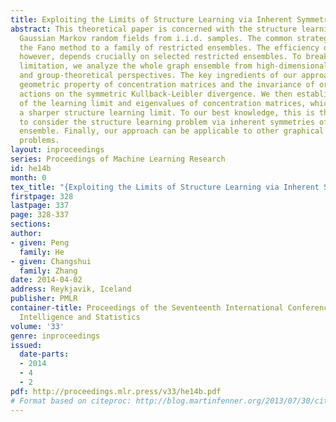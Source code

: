 ```yaml
---
title: Exploiting the Limits of Structure Learning via Inherent Symmetry
abstract: This theoretical paper is concerned with the structure learning limit for
  Gaussian Markov random fields from i.i.d. samples. The common strategy is applying
  the Fano method to a family of restricted ensembles. The efficiency of this method,
  however, depends crucially on selected restricted ensembles. To break through this
  limitation, we analyze the whole graph ensemble from high-dimensional geometric
  and group-theoretical perspectives. The key ingredients of our approach are the
  geometric property of concentration matrices and the invariance of orthogonal group
  actions on the symmetric Kullback-Leibler divergence. We then establish the connection
  of the learning limit and eigenvalues of concentration matrices, which leads to
  a sharper structure learning limit. To our best knowledge, this is the first paper
  to consider the structure learning problem via inherent symmetries of the whole
  ensemble. Finally, our approach can be applicable to other graphical structure learning
  problems.
layout: inproceedings
series: Proceedings of Machine Learning Research
id: he14b
month: 0
tex_title: "{Exploiting the Limits of Structure Learning via Inherent Symmetry}"
firstpage: 328
lastpage: 337
page: 328-337
sections: 
author:
- given: Peng
  family: He
- given: Changshui
  family: Zhang
date: 2014-04-02
address: Reykjavik, Iceland
publisher: PMLR
container-title: Proceedings of the Seventeenth International Conference on Artificial
  Intelligence and Statistics
volume: '33'
genre: inproceedings
issued:
  date-parts:
  - 2014
  - 4
  - 2
pdf: http://proceedings.mlr.press/v33/he14b.pdf
# Format based on citeproc: http://blog.martinfenner.org/2013/07/30/citeproc-yaml-for-bibliographies/
---
```

